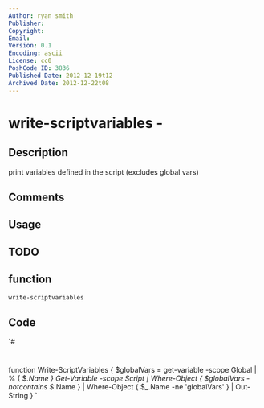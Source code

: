```yaml
---
Author: ryan smith
Publisher: 
Copyright: 
Email: 
Version: 0.1
Encoding: ascii
License: cc0
PoshCode ID: 3836
Published Date: 2012-12-19t12
Archived Date: 2012-12-22t08
---
```


# write-scriptvariables - 

## Description

print variables defined in the script (excludes global vars)

## Comments



## Usage



## TODO



## function

`write-scriptvariables`

## Code

`#
 #
 function Write-ScriptVariables {
    $globalVars = get-variable -scope Global | % { $_.Name }
    Get-Variable -scope Script | Where-Object { $globalVars -notcontains $_.Name } | Where-Object { $_.Name -ne 'globalVars' } | Out-String	
 }
`


